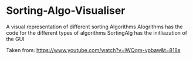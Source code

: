 # Sorting-Algo-Visualiser
A visual representation of different sorting Algorithms 
Alogrithms has the code for the different types of algorithms 
SortingAlg has the initliazation of the GUI 

Taken from: https://www.youtube.com/watch?v=iWQqm-vpbaw&t=818s
